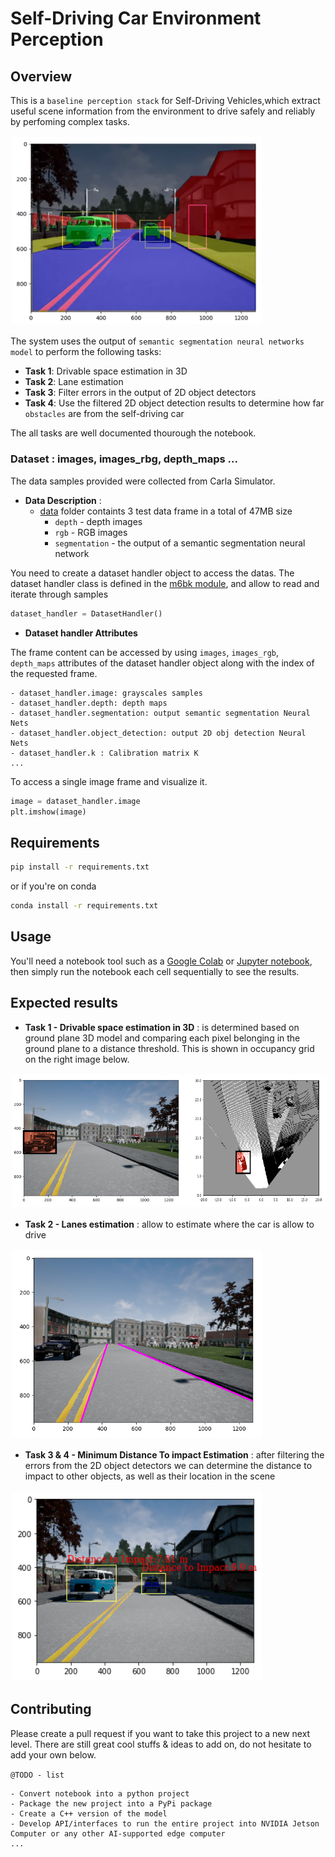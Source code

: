 # Self-Driving Car Environment Perception

## Overview

This is a `baseline perception stack` for Self-Driving Vehicles,which extract useful scene information from the environment to drive safely and reliably by perfoming complex tasks.

<img src="./doc/semantic-seg-output.png" width="400" style="border:0px solid #FFFFFF; padding:1px; margin:1px"> 

The system uses the output of `semantic segmentation neural networks  model` to perform the following tasks: 
  
- **Task 1**: Drivable space estimation in 3D
- **Task 2**: Lane estimation
- **Task 3**: Filter errors in the output of 2D object detectors
- **Task 4**: Use the filtered 2D object detection results to determine how far `obstacles` are from the self-driving car

The all tasks are well documented thourough the notebook.

### Dataset : images, images_rbg, depth_maps ... 

The data samples provided were collected from Carla Simulator.

- **Data Description** :
  - [data](self-driving-car-projects\p6-visual-odometry-for-localization\data) folder containts 3 test data frame in a total of 47MB size
    - `depth` - depth images
    - `rgb` - RGB images
    - `segmentation` - the output of a semantic segmentation neural network

You need to create a dataset handler object  to access the datas. The dataset handler class is defined in the [m6bk module](m6bk.py), and allow to read and iterate through samples

```python
dataset_handler = DatasetHandler()
```
- **Dataset handler Attributes**

The frame content can be accessed by using `images`, `images_rgb`, `depth_maps` attributes of the dataset handler object along with the index of the requested frame.

```
- dataset_handler.image: grayscales samples
- dataset_handler.depth: depth maps
- dataset_handler.segmentation: output semantic segmentation Neural Nets
- dataset_handler.object_detection: output 2D obj detection Neural Nets
- dataset_handler.k : Calibration matrix K
...
```
To access a single image frame and visualize it.

```python
image = dataset_handler.image
plt.imshow(image)
```

## Requirements

```sh
pip install -r requirements.txt
```
or if you're on conda

```sh
conda install -r requirements.txt
```

## Usage

You'll need a notebook tool such as a [Google Colab](https://colab.research.google.com/?utm_source=scs-index#scrollTo=5fCEDCU_qrC0) or [Jupyter notebook](https://jupyter.org/), then simply run the notebook each cell sequentially to see the results.

## Expected results

- **Task 1 - Drivable space estimation in 3D** : is determined based on ground plane 3D model and comparing each pixel belonging in the ground plane to a distance threshold. This is shown in occupancy grid on the right image below.

<img src="./doc/drivable-scene-occ-grid.png" width="600" style="border:0px solid #FFFFFF; padding:1px; margin:1px"> 

- **Task 2 - Lanes estimation** : allow to estimate where the car is allow to drive

<img src="./doc/lanes_final.png" width="400" style="border:0px solid #FFFFFF; padding:1px; margin:1px"> 

- **Task 3 & 4 - Minimum Distance To impact Estimation** : after filtering the errors from the 2D object detectors we can determine the distance to impact to other objects, as well as their location in the scene

<img src="./doc/min-distance-impact.png" width="400" style="border:0px solid #FFFFFF; padding:1px; margin:1px"> 


## Contributing

Please create a pull request if you want to take this project to a new next level. There are still great cool stuffs & ideas to add on, do not hesitate to add your own below.

`@TODO - list`

```
- Convert notebook into a python project
- Package the new project into a PyPi package
- Create a C++ version of the model
- Develop API/interfaces to run the entire project into NVIDIA Jetson Computer or any other AI-supported edge computer 
...
```


